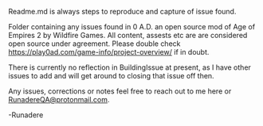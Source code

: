 Readme.md is always steps to reproduce and capture of issue found.

Folder containing any issues found in 0 A.D. an open source mod of Age of Empires 2 by Wildfire Games. All content, assests etc are are considered open source under agreement. Please double check https://play0ad.com/game-info/project-overview/ if in doubt.

There is currently no reflection in BuildingIssue at present, as I have other issues to add and will get around to closing that issue off then.

Any issues, corrections or notes feel free to reach out to me here or RunadereQA@protonmail.com.

-Runadere
